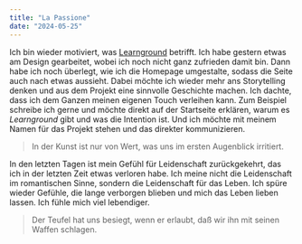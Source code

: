 ```yaml
---
title: "La Passione"
date: "2024-05-25"
---
```


Ich bin wieder motiviert, was [Learnground](https://learnground.de) betrifft. Ich habe gestern etwas am Design gearbeitet, wobei ich noch nicht ganz zufrieden damit bin. Dann habe ich noch überlegt, wie ich die Homepage umgestalte, sodass die Seite auch nach etwas aussieht. Dabei möchte ich wieder mehr ans Storytelling denken und aus dem Projekt eine sinnvolle Geschichte machen. Ich dachte, dass ich dem Ganzen meinen eigenen Touch verleihen kann. Zum Beispiel schreibe ich gerne und möchte direkt auf der Startseite erklären, warum es _Learnground_ gibt und was die Intention ist. Und ich möchte mit meinem Namen für das Projekt stehen und das direkter kommunizieren.

> In der Kunst ist nur von Wert, was uns im ersten Augenblick irritiert.

In den letzten Tagen ist mein Gefühl für Leidenschaft zurückgekehrt, das ich in der letzten Zeit etwas verloren habe. Ich meine nicht die Leidenschaft im romantischen Sinne, sondern die Leidenschaft für das Leben. Ich spüre wieder Gefühle, die lange verborgen blieben und mich das Leben lieben lassen. Ich fühle mich viel lebendiger.

> Der Teufel hat uns besiegt, wenn er erlaubt, daß wir ihn mit seinen Waffen schlagen.
